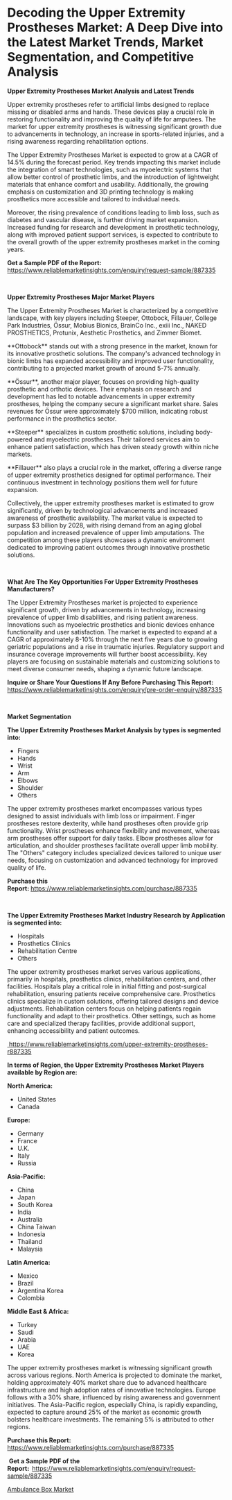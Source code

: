 <p><h1>Decoding the Upper Extremity Prostheses Market: A Deep Dive into the Latest Market Trends, Market Segmentation, and Competitive Analysis</h1></p><p><strong>Upper Extremity Prostheses Market Analysis and Latest Trends</strong></p>
<p><p>Upper extremity prostheses refer to artificial limbs designed to replace missing or disabled arms and hands. These devices play a crucial role in restoring functionality and improving the quality of life for amputees. The market for upper extremity prostheses is witnessing significant growth due to advancements in technology, an increase in sports-related injuries, and a rising awareness regarding rehabilitation options.</p><p>The Upper Extremity Prostheses Market is expected to grow at a CAGR of 14.5% during the forecast period. Key trends impacting this market include the integration of smart technologies, such as myoelectric systems that allow better control of prosthetic limbs, and the introduction of lightweight materials that enhance comfort and usability. Additionally, the growing emphasis on customization and 3D printing technology is making prosthetics more accessible and tailored to individual needs.</p><p>Moreover, the rising prevalence of conditions leading to limb loss, such as diabetes and vascular disease, is further driving market expansion. Increased funding for research and development in prosthetic technology, along with improved patient support services, is expected to contribute to the overall growth of the upper extremity prostheses market in the coming years.</p></p>
<p><strong>Get a Sample PDF of the Report:&nbsp;</strong> <a href="https://www.reliablemarketinsights.com/enquiry/request-sample/887335?utm_campaign=3021&utm_medium=2&utm_source=Github&utm_content=ia&utm_term=04032025&utm_id=upper-extremity-prostheses">https://www.reliablemarketinsights.com/enquiry/request-sample/887335</a></p>
<p>&nbsp;</p>
<p><strong>Upper Extremity Prostheses Major Market Players</strong></p>
<p><p>The Upper Extremity Prostheses Market is characterized by a competitive landscape, with key players including Steeper, Ottobock, Fillauer, College Park Industries, Össur, Mobius Bionics, BrainCo Inc., exiii Inc., NAKED PROSTHETICS, Protunix, Aesthetic Prosthetics, and Zimmer Biomet. </p><p>**Ottobock** stands out with a strong presence in the market, known for its innovative prosthetic solutions. The company's advanced technology in bionic limbs has expanded accessibility and improved user functionality, contributing to a projected market growth of around 5-7% annually. </p><p>**Össur**, another major player, focuses on providing high-quality prosthetic and orthotic devices. Their emphasis on research and development has led to notable advancements in upper extremity prostheses, helping the company secure a significant market share. Sales revenues for Össur were approximately $700 million, indicating robust performance in the prosthetics sector. </p><p>**Steeper** specializes in custom prosthetic solutions, including body-powered and myoelectric prostheses. Their tailored services aim to enhance patient satisfaction, which has driven steady growth within niche markets. </p><p>**Fillauer** also plays a crucial role in the market, offering a diverse range of upper extremity prosthetics designed for optimal performance. Their continuous investment in technology positions them well for future expansion.</p><p>Collectively, the upper extremity prostheses market is estimated to grow significantly, driven by technological advancements and increased awareness of prosthetic availability. The market value is expected to surpass $3 billion by 2028, with rising demand from an aging global population and increased prevalence of upper limb amputations. The competition among these players showcases a dynamic environment dedicated to improving patient outcomes through innovative prosthetic solutions.</p></p>
<p>&nbsp;</p>
<p><strong>What Are The Key Opportunities For Upper Extremity Prostheses Manufacturers?</strong></p>
<p><p>The Upper Extremity Prostheses market is projected to experience significant growth, driven by advancements in technology, increasing prevalence of upper limb disabilities, and rising patient awareness. Innovations such as myoelectric prosthetics and bionic devices enhance functionality and user satisfaction. The market is expected to expand at a CAGR of approximately 8-10% through the next five years due to growing geriatric populations and a rise in traumatic injuries. Regulatory support and insurance coverage improvements will further boost accessibility. Key players are focusing on sustainable materials and customizing solutions to meet diverse consumer needs, shaping a dynamic future landscape.</p></p>
<p><strong>Inquire or Share Your Questions If Any Before Purchasing This Report:</strong> <a href="https://www.reliablemarketinsights.com/enquiry/pre-order-enquiry/887335?utm_campaign=3021&utm_medium=2&utm_source=Github&utm_content=ia&utm_term=04032025&utm_id=upper-extremity-prostheses">https://www.reliablemarketinsights.com/enquiry/pre-order-enquiry/887335</a></p>
<p>&nbsp;</p>
<p><strong>Market Segmentation</strong></p>
<p><strong>The Upper Extremity Prostheses Market Analysis by types is segmented into:</strong></p>
<p><ul><li>Fingers</li><li>Hands</li><li>Wrist</li><li>Arm</li><li>Elbows</li><li>Shoulder</li><li>Others</li></ul></p>
<p><p>The upper extremity prostheses market encompasses various types designed to assist individuals with limb loss or impairment. Finger prostheses restore dexterity, while hand prostheses often provide grip functionality. Wrist prostheses enhance flexibility and movement, whereas arm prostheses offer support for daily tasks. Elbow prostheses allow for articulation, and shoulder prostheses facilitate overall upper limb mobility. The "Others" category includes specialized devices tailored to unique user needs, focusing on customization and advanced technology for improved quality of life.</p></p>
<p><strong>Purchase this Report:&nbsp;</strong><a href="https://www.reliablemarketinsights.com/purchase/887335?utm_campaign=3021&utm_medium=2&utm_source=Github&utm_content=ia&utm_term=04032025&utm_id=upper-extremity-prostheses">https://www.reliablemarketinsights.com/purchase/887335</a></p>
<p>&nbsp;</p>
<p><strong>The Upper Extremity Prostheses Market Industry Research by Application is segmented into:</strong></p>
<p><ul><li>Hospitals</li><li>Prosthetics Clinics</li><li>Rehabilitation Centre</li><li>Others</li></ul></p>
<p><p>The upper extremity prostheses market serves various applications, primarily in hospitals, prosthetics clinics, rehabilitation centers, and other facilities. Hospitals play a critical role in initial fitting and post-surgical rehabilitation, ensuring patients receive comprehensive care. Prosthetics clinics specialize in custom solutions, offering tailored designs and device adjustments. Rehabilitation centers focus on helping patients regain functionality and adapt to their prosthetics. Other settings, such as home care and specialized therapy facilities, provide additional support, enhancing accessibility and patient outcomes.</p></p>
<p><a href="https://www.reliablemarketinsights.com/upper-extremity-prostheses-r887335?utm_campaign=3021&utm_medium=2&utm_source=Github&utm_content=ia&utm_term=04032025&utm_id=upper-extremity-prostheses">&nbsp;https://www.reliablemarketinsights.com/upper-extremity-prostheses-r887335</a></p>
<p><strong>In terms of Region, the Upper Extremity Prostheses Market Players available by Region are:</strong></p>
<p>
    <p> <strong> North America: </strong>
        <ul>
            <li>United States</li>
            <li>Canada</li>
        </ul>
        </p> 
    <p> <strong> Europe: </strong>
        <ul>
            <li>Germany</li>
            <li>France</li>
            <li>U.K.</li>
            <li>Italy</li>
            <li>Russia</li>
        </ul>
        </p> 
    <p> <strong> Asia-Pacific: </strong>
        <ul>
            <li>China</li>
            <li>Japan</li>
            <li>South Korea</li>
            <li>India</li>
            <li>Australia</li>
            <li>China Taiwan</li>
            <li>Indonesia</li>
            <li>Thailand</li>
            <li>Malaysia</li>
        </ul>
        </p> 
    <p> <strong> Latin America: </strong>
        <ul>
            <li>Mexico</li>
            <li>Brazil</li>
            <li>Argentina Korea</li>
            <li>Colombia</li>
        </ul>
        </p> 
    <p> <strong> Middle East & Africa: </strong>
        <ul>
            <li>Turkey</li>
            <li>Saudi</li>
            <li>Arabia</li>
            <li>UAE</li>
            <li>Korea</li>
        </ul>
    </p>
    </p>
<p><p>The upper extremity prostheses market is witnessing significant growth across various regions. North America is projected to dominate the market, holding approximately 40% market share due to advanced healthcare infrastructure and high adoption rates of innovative technologies. Europe follows with a 30% share, influenced by rising awareness and government initiatives. The Asia-Pacific region, especially China, is rapidly expanding, expected to capture around 25% of the market as economic growth bolsters healthcare investments. The remaining 5% is attributed to other regions.</p></p>
<p><strong>Purchase this Report: </strong><a href="https://www.reliablemarketinsights.com/purchase/887335?utm_campaign=3021&utm_medium=2&utm_source=Github&utm_content=ia&utm_term=04032025&utm_id=upper-extremity-prostheses">https://www.reliablemarketinsights.com/purchase/887335</a></p>
<p>&nbsp;<strong>Get a Sample PDF of the Report:&nbsp;&nbsp;</strong><a href="https://www.reliablemarketinsights.com/enquiry/request-sample/887335?utm_campaign=3021&utm_medium=2&utm_source=Github&utm_content=ia&utm_term=04032025&utm_id=upper-extremity-prostheses">https://www.reliablemarketinsights.com/enquiry/request-sample/887335</a></p>
<p><strong></strong></p>
<p><p><a href="https://github.com/kaqiewan/Market-Research-Report-List-1/blob/main/ambulance-box-market.md?utm_campaign=3021&utm_medium=2&utm_source=Github&utm_content=ia&utm_term=04032025&utm_id=upper-extremity-prostheses">Ambulance Box Market</a></p></p>